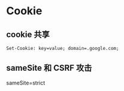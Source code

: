 # Cookie

## cookie 共享

```
Set-Cookie: key=value; domain=.google.com;
```

## sameSite 和 CSRF 攻击

sameSite=strict
